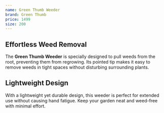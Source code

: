 ```yaml
--- 
name: Green Thumb Weeder
brand: Green Thumb
price: 1499
size: 200
---
```


## Effortless Weed Removal  
The **Green Thumb Weeder** is specially designed to pull weeds from the root, preventing them from regrowing. Its pointed tip makes it easy to remove weeds in tight spaces without disturbing surrounding plants.

## Lightweight Design  
With a lightweight yet durable design, this weeder is perfect for extended use without causing hand fatigue. Keep your garden neat and weed-free with minimal effort.
